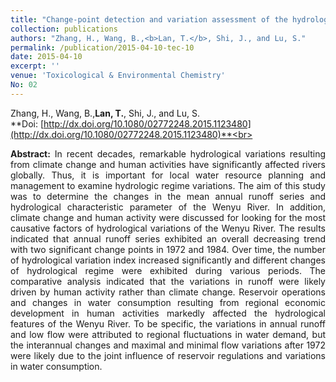```yaml
---
title: "Change-point detection and variation assessment of the hydrologic regime of the Wenyu River"
collection: publications
authors: "Zhang, H., Wang, B.,<b>Lan, T.</b>, Shi, J., and Lu, S."
permalink: /publication/2015-04-10-tec-10
date: 2015-04-10
excerpt: ''
venue: 'Toxicological & Environmental Chemistry'
No: 02
---
```

Zhang, H., Wang, B.,**Lan, T.**, Shi, J., and Lu, S.<br>
**Doi: [http://dx.doi.org/10.1080/02772248.2015.1123480](http://dx.doi.org/10.1080/02772248.2015.1123480)**<br>
 <p style="text-align:justify; text-justify:inter-ideograph;">
<b>Abstract:</b> In recent decades, remarkable hydrological variations resulting from climate change and human activities have significantly affected rivers globally. Thus, it is important for local water resource planning and management to examine hydrologic regime variations. The aim of this study was to determine the changes in the mean annual runoff series and hydrological characteristic parameter of the Wenyu River. In addition, climate change and human activity were discussed for looking for the most causative factors of hydrological variations of the Wenyu River. The results indicated that annual runoff series exhibited an overall decreasing trend with two significant change points in 1972 and 1984. Over time, the number of hydrological variation index increased significantly and different changes of hydrological regime were exhibited during various periods. The comparative analysis indicated that the variations in runoff were likely driven by human activity rather than climate change. Reservoir operations and changes in water consumption resulting from regional economic development in human activities markedly affected the hydrological features of the Wenyu River. To be specific, the variations in annual runoff and low flow were attributed to regional fluctuations in water demand, but the interannual changes and maximal and minimal flow variations after 1972 were likely due to the joint influence of reservoir regulations and variations in water consumption. <br>